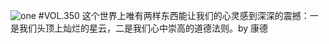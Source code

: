 ![one](http://image.wufazhuce.com/FkT9ikWQI-V_sUZJu3Urypx36ljr)
#VOL.350
这个世界上唯有两样东西能让我们的心灵感到深深的震撼：一是我们头顶上灿烂的星云，二是我们心中崇高的道德法则。by 康德